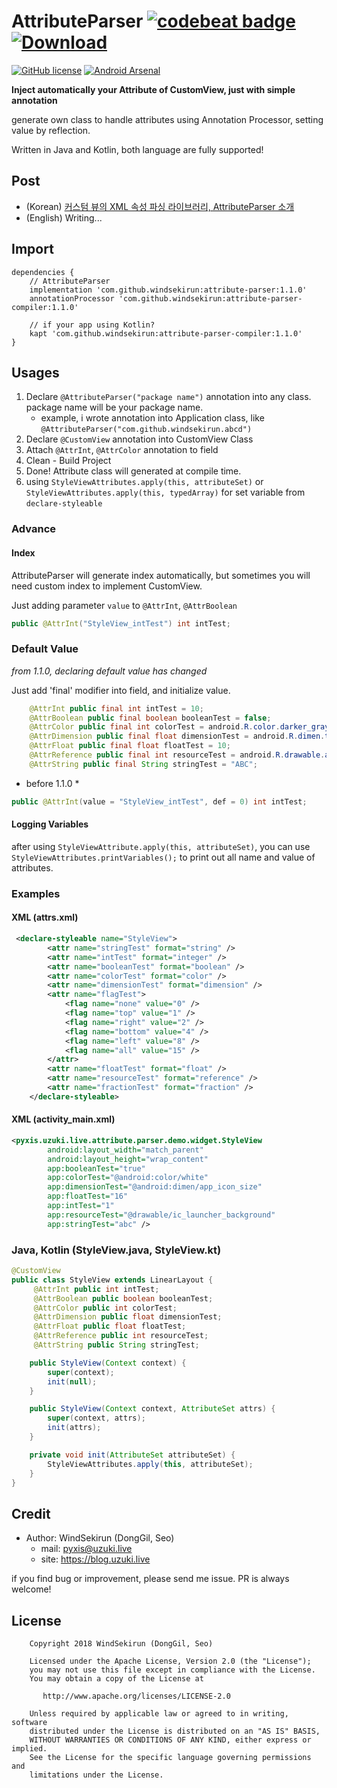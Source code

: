 # AttributeParser [![codebeat badge](https://codebeat.co/badges/131cade3-7cd7-498d-97c1-f63e29bc97d1)](https://codebeat.co/projects/github-com-windsekirun-attributeparser-master) [ ![Download](https://api.bintray.com/packages/windsekirun/maven/attribute-parser/images/download.svg) ](https://bintray.com/windsekirun/maven/attribute-parser/_latestVersion)

[![GitHub license](https://img.shields.io/badge/license-Apache%20License%202.0-blue.svg?style=flat)](http://www.apache.org/licenses/LICENSE-2.0) [![Android Arsenal](https://img.shields.io/badge/Android%20Arsenal-AttributeParser-brightgreen.svg?style=flat)](https://android-arsenal.com/details/1/6804)

**Inject automatically your Attribute of CustomView, just with simple annotation**

generate own class to handle attributes using Annotation Processor, setting value by reflection.

Written in Java and Kotlin, both language are fully supported!

## Post
* (Korean) [커스텀 뷰의 XML 속성 파싱 라이브러리, AttributeParser 소개](https://blog.uzuki.live/커스텀-뷰의-xml-속성-파싱-라이브러리-attributeparser-소개/)
* (English) Writing... 

## Import
```
dependencies {
    // AttributeParser
    implementation 'com.github.windsekirun:attribute-parser:1.1.0'
    annotationProcessor 'com.github.windsekirun:attribute-parser-compiler:1.1.0'

    // if your app using Kotlin?
    kapt 'com.github.windsekirun:attribute-parser-compiler:1.1.0'
}
```


## Usages
1. Declare ```@AttributeParser("package name")``` annotation into any class. package name will be your package name.
   * example, i wrote annotation into Application class, like ```@AttributeParser("com.github.windsekirun.abcd")```
2. Declare ```@CustomView``` annotation into CustomView Class
3. Attach ```@AttrInt```, ```@AttrColor``` annotation to field
4. Clean - Build Project
5. Done! Attribute class will generated at compile time.
6. using ```StyleViewAttributes.apply(this, attributeSet)``` or ```StyleViewAttributes.apply(this, typedArray)``` for set variable from ```declare-styleable```

### Advance

#### Index

AttributeParser will generate index automatically, but sometimes you will need custom index to implement CustomView.

Just adding parameter ```value``` to ```@AttrInt```, ```@AttrBoolean```

```Java
public @AttrInt("StyleView_intTest") int intTest;
```

### Default Value

*from 1.1.0, declaring default value has changed*

Just add 'final' modifier into field, and initialize value.

```Java
    @AttrInt public final int intTest = 10;
    @AttrBoolean public final boolean booleanTest = false;
    @AttrColor public final int colorTest = android.R.color.darker_gray;
    @AttrDimension public final float dimensionTest = android.R.dimen.thumbnail_width;
    @AttrFloat public final float floatTest = 10;
    @AttrReference public final int resourceTest = android.R.drawable.arrow_down_float;
    @AttrString public final String stringTest = "ABC";
```

* before 1.1.0 *

```Java
public @AttrInt(value = "StyleView_intTest", def = 0) int intTest;
```

#### Logging Variables

after using ```StyleViewAttribute.apply(this, attributeSet)```, you can use ```StyleViewAttributes.printVariables();``` to print out all name and value of attributes.

### Examples

#### XML (attrs.xml)
```XML
 <declare-styleable name="StyleView">
        <attr name="stringTest" format="string" />
        <attr name="intTest" format="integer" />
        <attr name="booleanTest" format="boolean" />
        <attr name="colorTest" format="color" />
        <attr name="dimensionTest" format="dimension" />
        <attr name="flagTest">
            <flag name="none" value="0" />
            <flag name="top" value="1" />
            <flag name="right" value="2" />
            <flag name="bottom" value="4" />
            <flag name="left" value="8" />
            <flag name="all" value="15" />
        </attr>
        <attr name="floatTest" format="float" />
        <attr name="resourceTest" format="reference" />
        <attr name="fractionTest" format="fraction" />
    </declare-styleable>
```

#### XML (activity_main.xml)
```XML
<pyxis.uzuki.live.attribute.parser.demo.widget.StyleView
        android:layout_width="match_parent"
        android:layout_height="wrap_content"
        app:booleanTest="true"
        app:colorTest="@android:color/white"
        app:dimensionTest="@android:dimen/app_icon_size"
        app:floatTest="16"
        app:intTest="1"
        app:resourceTest="@drawable/ic_launcher_background"
        app:stringTest="abc" />
```

### Java, Kotlin (StyleView.java, StyleView.kt)

```Java
@CustomView
public class StyleView extends LinearLayout {
     @AttrInt public int intTest;
     @AttrBoolean public boolean booleanTest;
     @AttrColor public int colorTest;
     @AttrDimension public float dimensionTest;
     @AttrFloat public float floatTest;
     @AttrReference public int resourceTest;
     @AttrString public String stringTest;

    public StyleView(Context context) {
        super(context);
        init(null);
    }

    public StyleView(Context context, AttributeSet attrs) {
        super(context, attrs);
        init(attrs);
    }

    private void init(AttributeSet attributeSet) {
        StyleViewAttributes.apply(this, attributeSet);
    }
}
```

## Credit

* Author: WindSekirun (DongGil, Seo)
  * mail: pyxis@uzuki.live
  * site: https://blog.uzuki.live

if you find bug or improvement, please send me issue. PR is always welcome!

## License
```
    Copyright 2018 WindSekirun (DongGil, Seo)

    Licensed under the Apache License, Version 2.0 (the "License");
    you may not use this file except in compliance with the License.
    You may obtain a copy of the License at

       http://www.apache.org/licenses/LICENSE-2.0

    Unless required by applicable law or agreed to in writing, software
    distributed under the License is distributed on an "AS IS" BASIS,
    WITHOUT WARRANTIES OR CONDITIONS OF ANY KIND, either express or implied.
    See the License for the specific language governing permissions and
    limitations under the License.
```
